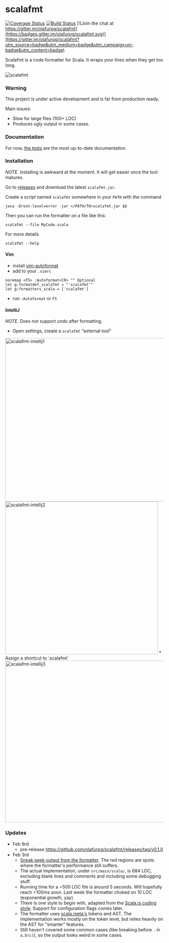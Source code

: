 # scalafmt

[![Coverage Status](https://coveralls.io/repos/olafurpg/scalafmt/badge.svg?branch=master&service=github)](https://coveralls.io/github/olafurpg/scalafmt?branch=master)
[![Build Status](https://travis-ci.org/olafurpg/scalafmt.svg?branch=master)](https://travis-ci.org/olafurpg/scalafmt)
[![Join the chat at https://gitter.im/olafurpg/scalafmt](https://badges.gitter.im/olafurpg/scalafmt.svg)](https://gitter.im/olafurpg/scalafmt?utm_source=badge&utm_medium=badge&utm_campaign=pr-badge&utm_content=badge)

Scalafmt is a code formatter for Scala. It wraps your lines when they get too long.

![scalafmt](https://cloud.githubusercontent.com/assets/1408093/12928034/99d3ffe8-cf6b-11e5-9ec5-42de7c4e0155.gif)

### Warning
This project is under active development and is far from production ready.

Main issues:
* Slow for large files (100+ LOC)
* Produces ugly output in some cases.

### Documentation
For now, [the tests](src/test/resources) are the most up-to-date documentation.

### Installation

*NOTE.* Installing is awkward at the moment. It will get easier once the tool matures.

Go to [releases](https://github.com/olafurpg/scalafmt/releases) and download the latest `scalafmt.jar`.

Create a script named `scalafmt` somewhere in your `PATH` with the command

```
java -Droot-level=error -jar </PATH/TO>scalafmt.jar $@
```

Then you can run the formatter on a file like this:

```
scalafmt --file MyCode.scala
```

For more details

```
scalafmt --help
```

#### Vim

* install [vim-autoformat](https://github.com/Chiel92/vim-autoformat)
* add to your `.vimrc`

```vim
noremap <F5> :Autoformat<CR> "" Optional
let g:formatdef_scalafmt = "'scalafmt'"
let g:formatters_scala = ['scalafmt']
```
* run `:Autoformat` or `F5`

#### IntelliJ

*NOTE.* Does not support undo after formatting.

* Open settings, create a `scalafmt` "external tool"

<img width="519" alt="scalafmt-intellij1" src="https://cloud.githubusercontent.com/assets/1408093/12949316/6963ffce-d007-11e5-847e-65956d5cc781.png">
<img width="485" alt="scalafmt-intellij2" src="https://cloud.githubusercontent.com/assets/1408093/12949336/854a029c-d007-11e5-8856-743a0d76861e.png">
* Assign a shortcut to `scalafmt`

<img width="513" alt="scalafmt-intellij3" src="https://cloud.githubusercontent.com/assets/1408093/12949347/9c07dda6-d007-11e5-96d4-8cd53394a52c.png">


### Updates

* Feb 9rd
   * pre-release https://github.com/olafurpg/scalafmt/releases/tag/v0.1.0
* Feb 3rd
    * [Sneak peek output from the
    formatter](https://htmlpreview.github.io/?https://github.com/olafurpg/scalafmt/blob/htmlpreview/reports/scalafmt-feb3.html).
    The red regions are spots where the formatter's performance still suffers.
    * The actual implementation, under `src/main/scala/`, is 684 LOC, excluding blank lines and comments and including some debugging stuff.
    * Running time for a ~500 LOC file is around 5 seconds. Will hopefully
    reach <100ms soon. Last week the formatter choked on 10 LOC (exponential
    growth, yay).
    * There is one style to begin with, adapted from the [Scala.js coding
    style](https://github.com/scala-js/scala-js/blob/master/CODINGSTYLE.md).
    Support for
    configuration flags comes later.
    * The formatter uses [scala.meta's](https://github.com/scalameta/scalameta)
    tokens and AST. The implementation works mostly on the token level, but
    relies heavily on the AST for "smarter" features.
    * Still haven't covered some common cases (like breaking before `.` in
    `a.b(c)`), so the output looks weird in some cases.

